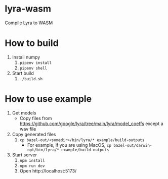 # lyra-wasm

Compile Lyra to WASM

# How to build

1. Install numpy
   1. `pipenv install`
   2. `pipenv shell`
2. Start build
   1. `./build.sh`

# How to use example

1. Get models
   - Copy files from https://github.com/google/lyra/tree/main/lyra/model_coeffs except a wav file
2. Copy generated files
   1. `cp bazel-out/<somedir>/bin/lyra/* example/build-outputs`
        - For example, if you are using MacOS, `cp bazel-out/darwin-opt/bin/lyra/* example/build-outputs`
3. Start server
   1. `npm install`
   2. `npm run dev`
   3. Open http://localhost:5173/